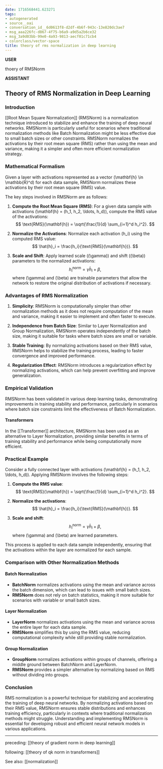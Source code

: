 ```yaml
---
date: 1716568441.623271
tags:
- autogenerated
- source__oai
- conversation_id__6d0613f8-d2df-4b6f-943c-13e820dc3ae7
- msg_aaa226fc-d867-4f75-b6a9-a9d5a2b6ce32
- msg_3a9d03bb-99e0-4a93-9813-aecf01c71cb4
- colorclass/vector-space
title: theory of rms normalization in deep learning
---
```


**USER**

thoery of RMSNorm


**ASSISTANT**

## Theory of RMS Normalization in Deep Learning

### Introduction

[[Root Mean Square Normalization]] (RMSNorm) is a normalization technique introduced to stabilize and enhance the training of deep neural networks. RMSNorm is particularly useful for scenarios where traditional normalization methods like Batch Normalization might be less effective due to small batch sizes or other constraints. RMSNorm normalizes the activations by their root mean square (RMS) rather than using the mean and variance, making it a simpler and often more efficient normalization strategy.

### Mathematical Formalism

Given a layer with activations represented as a vector \(\mathbf{h} \in \mathbb{R}^d\) for each data sample, RMSNorm normalizes these activations by their root mean square (RMS) value.

The key steps involved in RMSNorm are as follows:

1. **Compute the Root Mean Square (RMS)**: For a given data sample with activations \(\mathbf{h} = (h_1, h_2, \ldots, h_d)\), compute the RMS value of the activations:
   $$
   \text{RMS}(\mathbf{h}) = \sqrt{\frac{1}{d} \sum_{i=1}^d h_i^2}.
   $$

2. **Normalize the Activations**: Normalize each activation \(h_i\) using the computed RMS value:
   $$
   \hat{h}_i = \frac{h_i}{\text{RMS}(\mathbf{h})}.
   $$

3. **Scale and Shift**: Apply learned scale (\(\gamma\)) and shift (\(\beta\)) parameters to the normalized activations:
   $$
   h_i^{\text{norm}} = \gamma \hat{h}_i + \beta,
   $$
   where \(\gamma\) and \(\beta\) are trainable parameters that allow the network to restore the original distribution of activations if necessary.

### Advantages of RMS Normalization

1. **Simplicity**: RMSNorm is computationally simpler than other normalization methods as it does not require computation of the mean and variance, making it easier to implement and often faster to execute.

2. **Independence from Batch Size**: Similar to Layer Normalization and Group Normalization, RMSNorm operates independently of the batch size, making it suitable for tasks where batch sizes are small or variable.

3. **Stable Training**: By normalizing activations based on their RMS value, RMSNorm helps to stabilize the training process, leading to faster convergence and improved performance.

4. **Regularization Effect**: RMSNorm introduces a regularization effect by normalizing activations, which can help prevent overfitting and improve generalization.

### Empirical Validation

RMSNorm has been validated in various deep learning tasks, demonstrating improvements in training stability and performance, particularly in scenarios where batch size constraints limit the effectiveness of Batch Normalization.

#### Transformers

In the [[Transformer]] architecture, RMSNorm has been used as an alternative to Layer Normalization, providing similar benefits in terms of training stability and performance while being computationally more efficient.

### Practical Example

Consider a fully connected layer with activations \(\mathbf{h} = (h_1, h_2, \ldots, h_d)\). Applying RMSNorm involves the following steps:

1. **Compute the RMS value**:
   $$
   \text{RMS}(\mathbf{h}) = \sqrt{\frac{1}{d} \sum_{i=1}^d h_i^2}.
   $$

2. **Normalize the activations**:
   $$
   \hat{h}_i = \frac{h_i}{\text{RMS}(\mathbf{h})}.
   $$

3. **Scale and shift**:
   $$
   h_i^{\text{norm}} = \gamma \hat{h}_i + \beta,
   $$
   where \(\gamma\) and \(\beta\) are learned parameters.

This process is applied to each data sample independently, ensuring that the activations within the layer are normalized for each sample.

### Comparison with Other Normalization Methods

#### Batch Normalization

- **BatchNorm** normalizes activations using the mean and variance across the batch dimension, which can lead to issues with small batch sizes.
- **RMSNorm** does not rely on batch statistics, making it more suitable for scenarios with variable or small batch sizes.

#### Layer Normalization

- **LayerNorm** normalizes activations using the mean and variance across the entire layer for each data sample.
- **RMSNorm** simplifies this by using the RMS value, reducing computational complexity while still providing stable normalization.

#### Group Normalization

- **GroupNorm** normalizes activations within groups of channels, offering a middle ground between BatchNorm and LayerNorm.
- **RMSNorm** provides a simpler alternative by normalizing based on RMS without dividing into groups.

### Conclusion

RMS normalization is a powerful technique for stabilizing and accelerating the training of deep neural networks. By normalizing activations based on their RMS value, RMSNorm ensures stable distributions and enhances training efficiency, particularly in contexts where traditional normalization methods might struggle. Understanding and implementing RMSNorm is essential for developing robust and efficient neural network models in various applications.


---

preceding: [[theory of gradient norm in deep learning]]  


following: [[theory of qk norm in transformers]]

See also: [[normalization]]